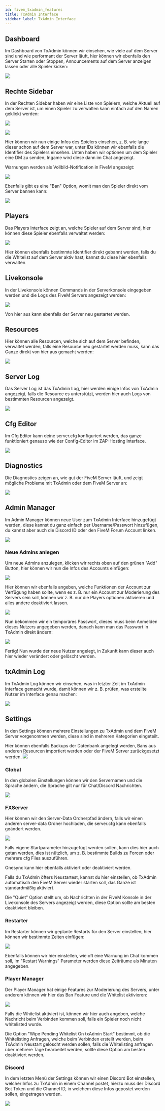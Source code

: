 ```yaml
---
id: fivem_txadmin_features
title: TxAdmin Interface
sidebar_label: TxAdmin Interface
---
```


## Dashboard

Im Dashboard von TxAdmin können wir einsehen, wie viele auf dem Server sind und wie performant der Server läuft, hier können wir ebenfalls den Server Starten oder Stoppen, Announcements auf dem Server anzeigen lassen oder alle Spieler kicken:

![](https://screensaver01.zap-hosting.com/index.php/s/TMeYZR5TocopQBf/preview)

## Rechte Sidebar

In der Rechten Sidebar haben wir eine Liste von Spielern, welche Aktuell auf dem Server ist, um einen Spieler zu verwalten kann einfach auf den Namen geklickt werden:

![](https://screensaver01.zap-hosting.com/index.php/s/jAxWmXnomzQs5tS/preview)

![](https://screensaver01.zap-hosting.com/index.php/s/7sf4SztHKy3tRja/preview)

Hier können wir nun einige Infos des Spielers einsehen, z. B. wie lange dieser schon auf dem Server war, unter IDs können wir ebenfalls die Identifier des Spielers einsehen.
Unten haben wir optionen um dem Spieler eine DM zu senden, Ingame wird diese dann im Chat angezeigt.

Warnungen werden als Vollbild-Notification in FiveM angezeigt:

![](https://screensaver01.zap-hosting.com/index.php/s/73HRiKNeKycYG97/preview)

Ebenfalls gibt es eine "Ban" Option, womit man den Spieler direkt vom Server bannen kann:

![](https://screensaver01.zap-hosting.com/index.php/s/ZNJATNixb6k6e37/preview)


## Players

Das Players Interface zeigt an, welche Spieler auf dem Server sind, hier können diese Spieler ebenfalls verwaltet werden:

![](https://screensaver01.zap-hosting.com/index.php/s/RQQQpq7RKxMCRmN/preview)

Hier können ebenfalls bestimmte Identifier direkt gebannt werden, falls du die Whitelist auf dem Server aktiv hast, kannst du diese hier ebenfalls verwalten.

## Livekonsole

In der Livekonsole können Commands in der Serverkonsole eingegeben werden und die Logs des FiveM Servers angezeigt werden:

![](https://screensaver01.zap-hosting.com/index.php/s/cJnDSSccLjGcEH3/preview)

Von hier aus kann ebenfalls der Server neu gestartet werden.

## Resources

Hier können alle Resourcen, welche sich auf dem Server befinden, verwaltet werden, falls eine Resource neu gestartet werden muss, kann das Ganze direkt von hier aus gemacht werden:

![](https://screensaver01.zap-hosting.com/index.php/s/Kbn6GTkf2iaNmq3/preview)

## Server Log

Das Server Log ist das TxAdmin Log, hier werden einige Infos von TxAdmin angezeigt, falls die Resource es unterstützt, werden hier auch Logs von bestimmten Resourcen angezeigt.

![](https://screensaver01.zap-hosting.com/index.php/s/9N4d3KN5FQCfM9r/preview)

## Cfg Editor

Im Cfg Editor kann deine server.cfg konfiguriert werden, das ganze funktioniert genauso wie der Config-Editor im ZAP-Hosting Interface.

![](https://screensaver01.zap-hosting.com/index.php/s/63bs6KBJ3eooZFY/preview)

## Diagnostics

Die Diagnostics zeigen an, wie gut der FiveM Server läuft, und zeigt mögliche Probleme mit TxAdmin oder dem FiveM Server an:

![](https://screensaver01.zap-hosting.com/index.php/s/kQFpT9gCgZ8AJgo/preview)

## Admin Manager

Im Admin Manager können neue User zum TxAdmin Interface hinzugefügt werden, diese kannst du ganz einfach per Username/Passwort hinzufügen, du kannst aber auch die Discord ID oder den FiveM Forum Account linken.

![](https://screensaver01.zap-hosting.com/index.php/s/ysmmQ9rJpTLq2X3/preview)

### Neue Admins anlegen

Um neue Admins anzulegen, klicken wir rechts oben auf den grünen "Add" Button, hier können wir nun die Infos des Accounts einfügen:

![](https://screensaver01.zap-hosting.com/index.php/s/PKGbJot7kNFH343/preview)

Hier können wir ebenfalls angeben, welche Funktionen der Account zur Verfügung haben sollte, wenn es z. B. nur ein Account zur Moderierung des Servers sein soll, können wir z. B. nur die Players optionen aktivieren und alles andere deaktiviert lassen.

![](https://screensaver01.zap-hosting.com/index.php/s/dCkSpMcrBFFCq6Z/preview)

Nun bekommen wir ein temporäres Passwort, dieses muss beim Anmelden dieses Nutzers angegeben werden, danach kann man das Passwort in TxAdmin direkt ändern:

![](https://screensaver01.zap-hosting.com/index.php/s/ia3tpWEfkzEzoRT/preview)

Fertig! Nun wurde der neue Nutzer angelegt, in Zukunft kann dieser auch hier wieder verändert oder gelöscht werden.

## txAdmin Log

Im TxAdmin Log können wir einsehen, was in letzter Zeit im TxAdmin Interface gemacht wurde, damit können wir z. B. prüfen, was erstellte Nutzer im Interface genau machen:

![](https://screensaver01.zap-hosting.com/index.php/s/jYzJZGdALfKqF8s/preview)

## Settings

In den Settings können mehrere Einstellungen zu TxAdmin und dem FiveM Server vorgenommen werden, diese sind in mehreren Kategorien eingeteilt.

Hier können ebenfalls Backups der Datenbank angelegt werden, Bans aus anderen Resourcen importiert werden oder der FiveM Server zurückgesetzt werden.
![](https://screensaver01.zap-hosting.com/index.php/s/JiHtm8J3fH7W4R7/preview)

### Global

In den globalen Einstellungen können wir den Servernamen und die Sprache ändern, die Sprache gilt nur für Chat/Discord Nachrichten.

![](https://screensaver01.zap-hosting.com/index.php/s/XbWeFR5wqNWf7nG/preview)

### FXServer

Hier können wir den Server-Data Ordnerpfad ändern, falls wir einen anderen server-data Ordner hochladen, die server.cfg kann ebenfalls geändert werden.

![](https://screensaver01.zap-hosting.com/index.php/s/5SXpngKsqgjW9JC/preview)

Falls eigene Startparameter hinzugefügt werden sollen, kann dies hier auch getan werden, dies ist nützlich, um z. B. bestimmte Builds zu Forcen oder mehrere cfg Files auszuführen.

Onesync kann hier ebenfalls aktiviert oder deaktiviert werden.

Falls du TxAdmin öfters Neustartest, kannst du hier einstellen, ob TxAdmin automatisch den FiveM Server wieder starten soll, das Ganze ist standardmäßig aktiviert.

Die "Quiet" Option stellt um, ob Nachrichten in der FiveM Konsole in der Livekonsole des Servers angezeigt werden, diese Option sollte am besten deaktiviert bleiben.


### Restarter

Im Restarter können wir geplante Restarts für den Server einstellen, hier können wir bestimmte Zeiten einfügen:

![](https://screensaver01.zap-hosting.com/index.php/s/HW6bJay6EpxD6X4/preview)

Ebenfalls können wir hier einstellen, wie oft eine Warnung im Chat kommen soll, im "Restart Warnings" Parameter werden diese Zeiträume als Minuten angegeben.


### Player Manager

Der Player Manager hat einige Features zur Moderierung des Servers, unter anderem können wir hier das Ban Feature und die Whitelist aktivieren:

![](https://screensaver01.zap-hosting.com/index.php/s/bbcHQf59w879H9m/preview)

Falls die Whitelist aktiviert ist, können wir hier auch angeben, welche Nachricht beim Verbinden kommen soll, falls ein Spieler noch nicht whitelisted wurde.

Die Option "Wipe Pending Whitelist On txAdmin Start" bestimmt, ob die Whitelisting Anfragen, welche beim Verbinden erstellt werden, beim TxAdmin Neustart gelöscht werden sollen, falls die Whitelisting anfragen über mehrere Tage bearbeitet werden, sollte diese Option am besten deaktiviert werden.


### Discord

In dem letzten Menü der Settings können wir einen Discord Bot einstellen, welcher Infos zu TxAdmin in einem Channel postet, hierzu muss der Discord Bot Token und die Channel ID, in welchem diese Infos gepostet werden sollen, eingetragen werden.

![](https://screensaver01.zap-hosting.com/index.php/s/NNKTBSSB5DXLXiQ/preview)
